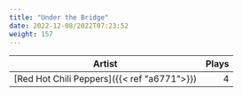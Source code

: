 ```yaml
---
title: "Under the Bridge"
date: 2022-12-08/2022T07:23:52
weight: 157
---
```




 Artist | Plays 
----- | -----:
[Red Hot Chili Peppers]({{< ref "a6771">}}) | 4

